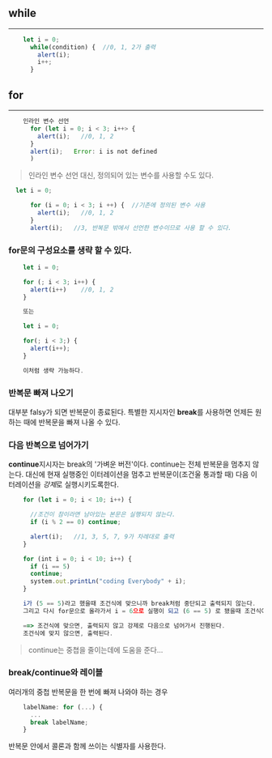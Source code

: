 ## while
---
```javascript
    let i = 0;
      while(condition) {  //0, 1, 2가 출력
        alert(i);
        i++;
      }
```

## for
---
```javascript
    인라인 변수 선언
      for (let i = 0; i < 3; i++> {
        alert(i);   //0, 1, 2
      }
      alert(i);   Error: i is not defined
      )
```

> 인라인 변수 선언 대신, 정의되어 있는 변수를 사용할 수도 있다.

```javascript 
  let i = 0;

      for (i = 0; i < 3; i ++) {  //기존에 정의된 변수 사용
        alert(i);   //0, 1, 2
      }  
      alert(i);   //3, 반복문 밖에서 선언한 변수이므로 사용 할 수 있다.
```

### for문의 구성요소를 생략 할 수 있다.

```javascript
    let i = 0;

    for (; i < 3; i++) {
      alert(i++)    //0, 1, 2
    }

    또는

    let i = 0;

    for(; i < 3;) {
      alert(i++);
    }

    이처럼 생략 가능하다.
```

### 반복문 빠져 나오기

대부분 falsy가 되면 반복문이 종료된다.
특별한 지시자인 **break**를 사용하면 언제든 원하는 때에 반복문을 빠져 나올 수 있다.

### 다음 반복으로 넘어가기

**continue**지시자는 break의 '가벼운 버전'이다. continue는 전체 반복문을 멈추지 않는다. 대신에 현재 실행중인 이터레이션을 멈추고 반복문이(조건울 통과할 때) 다음 이터레이션을 *강제*로 실행시키도록한다.

```javascript
    for (let i = 0; i < 10; i++) {

      //조건이 참이라면 남아있는 본문은 실행되지 않는다.
      if (i % 2 == 0) continue;

      alert(i);   //1, 3, 5, 7, 9가 차례대로 출력
    }

    for (int i = 0; i < 10; i++) {
      if (i == 5)
      continue;
      system.out.printLn("coding Everybody" + i);
    }

    i가 (5 == 5)라고 했을때 조건식에 맞으니까 break처럼 중단되고 출력되지 않는다.
    그리고 다시 for문으로 올라가서 i = 6으로 실행이 되고 (6 == 5) 로 됐을때 조건식이 falsy가 되면서 출력으로 넘어가서 출력된다. 

    ==> 조건식에 맞으면, 출력되지 않고 강제로 다음으로 넘어가서 진행된다. 
    조건식에 맞지 않으면, 출력된다.
```

> continue는 중쳡을 줄이는데에 도움을 준다...

### break/continue와 레이블

여러개의 중첩 반복문을 한 번에 빠져 나와야 하는 경우

```javascript
    labelName: for (...) {
      ...
      break labelName;
    }
```

반복문 안에서 콜론과 함께 쓰이는 식별자를 사용한다.

